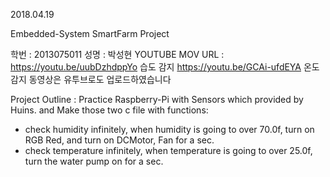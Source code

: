 2018.04.19

Embedded-System SmartFarm Project

학번 : 2013075011
성명 : 박성현
YOUTUBE MOV URL :
https://youtu.be/uubDzhdppYo 습도 감지 
https://youtu.be/GCAi-ufdEYA 온도 감지
동영상은 유투브로도 업로드하였습니다

Project Outline : Practice Raspberry-Pi with Sensors which provided by Huins.
and Make those two c file with functions:
  - check humidity infinitely, when humidity is going to over 70.0f, turn on
    RGB Red, and turn on DCMotor, Fan for a sec.
  - check temperature infinitely, when temperature is going to over 25.0f, turn the
    water pump on for a sec.
